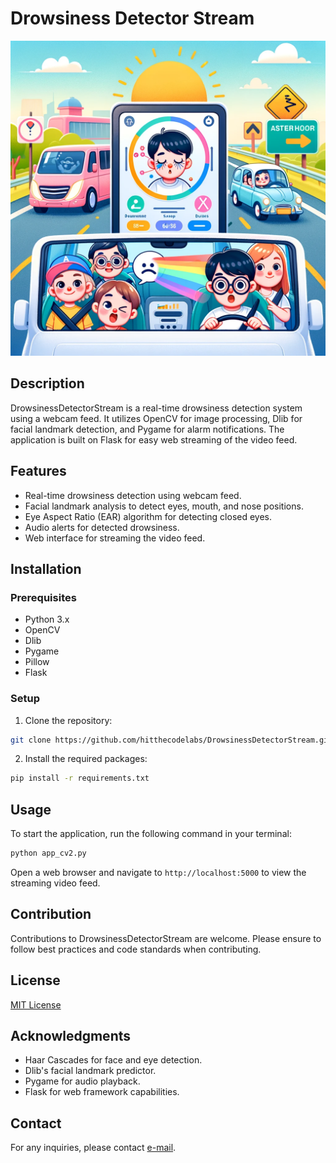 # Drowsiness Detector Stream

![Familia sonriente conduciendo con el sistema de detección de somnolencia en el tablero](images/happyFamily.png)

## Description
DrowsinessDetectorStream is a real-time drowsiness detection system using a webcam feed. It utilizes OpenCV for image processing, Dlib for facial landmark detection, and Pygame for alarm notifications. The application is built on Flask for easy web streaming of the video feed.

## Features
- Real-time drowsiness detection using webcam feed.
- Facial landmark analysis to detect eyes, mouth, and nose positions.
- Eye Aspect Ratio (EAR) algorithm for detecting closed eyes.
- Audio alerts for detected drowsiness.
- Web interface for streaming the video feed.

## Installation

### Prerequisites
- Python 3.x
- OpenCV
- Dlib
- Pygame
- Pillow
- Flask

### Setup
1. Clone the repository:

```bash
git clone https://github.com/hitthecodelabs/DrowsinessDetectorStream.git
```
2. Install the required packages:
```bash
pip install -r requirements.txt
```

## Usage
To start the application, run the following command in your terminal:
```bash
python app_cv2.py
```

Open a web browser and navigate to `http://localhost:5000` to view the streaming video feed.

## Contribution
Contributions to DrowsinessDetectorStream are welcome. Please ensure to follow best practices and code standards when contributing.

## License
[MIT License](LICENSE)

## Acknowledgments
- Haar Cascades for face and eye detection.
- Dlib's facial landmark predictor.
- Pygame for audio playback.
- Flask for web framework capabilities.

## Contact
For any inquiries, please contact [e-mail](mailto:jpaul@hitthecodelabs.com).
